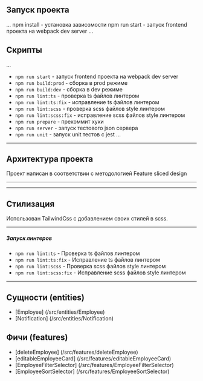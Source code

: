 ## Запуск проекта

...
npm install - установка зависомости
npm run start - запуск frontend проекта на webpack dev server
...

## Скрипты

...

-   `npm run start` - запуск frontend проекта на webpack dev server
-   `npm run build:prod` - сборка в prod режиме
-   `npm run build:dev` - сборка в dev режиме
-   `npm run lint:ts` - проверка ts файлов линтером
-   `npm run lint:ts:fix` - исправление ts файлов линтером
-   `npm run lint:scss` - проверка scss файлов style линтером
-   `npm run lint:scss:fix` - исправление scss файлов style линтером
-   `npm run prepare` - прекоммит хуки
-   `npm run server` - запуск тестового json сервера
-   `npm run unit` - запуск unit тестов с jest
    ...

---

## Архитектура проекта

Проект написан в соответствии с методологией Feature sliced design

---

---

## Стилизация

Использован TailwindCss с добавлением своих стилей в scss.

---

##### Запуск линтеров

-   `npm run lint:ts` - Проверка ts файлов линтером
-   `npm run lint:ts:fix` - Исправление ts файлов линтером
-   `npm run lint:scss` - Проверка scss файлов style линтером
-   `npm run lint:scss:fix` - Исправление scss файлов style линтером

---

## Сущности (entities)

-   [Employee] (/src/entities/Employee)
-   [Notification] (/src/entities/Notification)

## Фичи (features)

-   [deleteEmployee] (/src/features/deleteEmployee)
-   [editableEmployeeCard] (/src/features/editableEmployeeCard)
-   [EmployeeFilterSelector] (/src/features/EmployeeFilterSelector)
-   [EmployeeSortSelector] (/src/features/EmployeeSortSelector)

